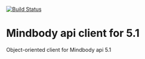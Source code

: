 [![Build Status](https://travis-ci.com/MiguelAlcaino/mindbody-api-client.svg?branch=master)](https://travis-ci.com/MiguelAlcaino/mindbody-api-client)
# Mindbody api client for 5.1
Object-oriented client for Mindbody api 5.1
